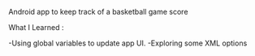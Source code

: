 Android app to keep track of a basketball game score



What I Learned : 


-Using global variables to update app UI.
-Exploring some XML options

